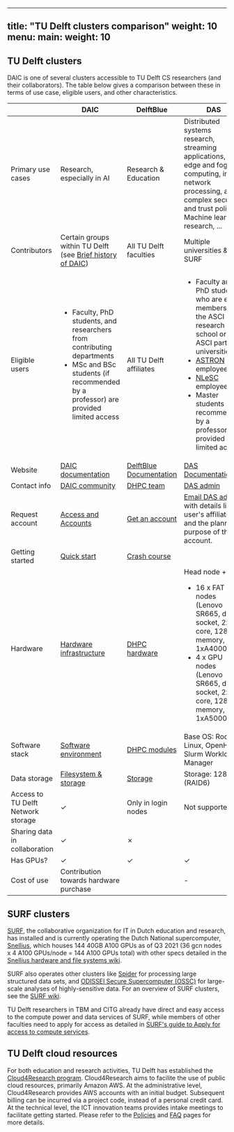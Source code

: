 
---
title: "TU Delft clusters comparison"
weight: 10
menu:
  main:
    weight: 10
---

## TU Delft clusters

DAIC is one of several clusters accessible to TU Delft CS researchers (and their collaborators). The table below gives a comparison between these in terms of use case, eligible users, and other characteristics.


<table>
<thead>
  <tr>
    <th></th>
    <th>DAIC</th>
    <th>DelftBlue</th>
    <th>DAS</th>
  </tr>
</thead>
<tbody>
  <tr>
    <td>Primary use cases</td>
    <td>Research, especially in AI</td>
    <td>Research &amp; Education</td>
    <td>Distributed systems research, streaming applications, edge and fog computing, in-network processing, and complex security and trust policies, Machine learning research, ...</td>
  </tr>
  <tr>
    <td>Contributors</td>
    <td>Certain groups within TU Delft (see <a href="https://doc.daic.tudelft.nl/docs/intro_daic/#brief-history-of-daic">Brief history of DAIC</a>)</td>
    <td>All TU Delft faculties</td>
    <td>Multiple universities &amp; SURF</td>
  </tr>
  <tr>
    <td>Eligible users</td>
    <td>
    <ul>
      <li>Faculty, PhD students, and researchers from contributing departments </li>
      <li>MSc and BSc students (if recommended by a professor) are provided limited access  </li>
    </ul>
    </td>
    <td>All TU Delft affiliates</td>
    <td>  
    <ul>
      <li> Faculty and PhD students who are either members of the ASCI research school or the ASCI partner universities </li>
      <li> <a href="https://www.astron.nl/">ASTRON</a> employees </li>
      <li> <a href="https://www.esciencecenter.nl/">NLeSC</a> employees </li>
      <li> Master students (if recommended by a professor) are provided limited access </li>
    </ul>
    </td>
  </tr>
  <tr>
    <td>Website</td>
    <td><a href="https://doc.daic.tudelft.nl/">DAIC documentation</a></td>
    <td><a href="https://doc.dhpc.tudelft.nl/delftblue/">DelftBlue Documentation</a></td>
    <td><a href="https://asci.tudelft.nl/project-das/">DAS Documentation</a></td>
  </tr>
  <tr>
    <td>Contact info</td>
    <td><a href="https://mattermost.tudelft.nl/signup_user_complete/?id=cb1k3t6ytpfjbf7r397395axyc&md=link&sbr=su"> DAIC community</a></td>
    <td><a href="https://tudelft.topdesk.net/tas/public/ssp/content/detail/service?unid=b7e2b7b46ac94cf688c21761aa324fc1">DHPC team</a></td>
    <td><a href="mailto:das-account@cs.vu.nl">DAS admin</a></td>
  </tr>
  <tr>
    <td>Request account</td>
    <td><a href="https://doc.daic.tudelft.nl/docs/intro_daic/access_accounts/"> Access and Accounts </a></td>
    <td><a href="https://doc.dhpc.tudelft.nl/delftblue/Accounting-and-shares/">Get an account</a></td>
    <td><a href="mailto:das-account@cs.vu.nl">Email DAS admin</a> with details like user's affiliation and the planned purpose of the account.</td>
  </tr>
  <tr>
    <td>Getting started</td>
    <td><a href="https://doc.daic.tudelft.nl/docs/quickstart/">Quick start</a></td>
    <td><a href="https://doc.dhpc.tudelft.nl/delftblue/crash-course/">Crash course</a></td>
    <td></td>
  </tr>
  <tr>
    <td>Hardware</td>
    <td><a href="https://doc.daic.tudelft.nl/docs/intro_daic/hardware_infra/">Hardware infrastructure</a></td>
    <td><a href="https://doc.dhpc.tudelft.nl/delftblue/DHPC-hardware/">DHPC hardware</a></td>
    <td> Head node +
    <ul>
      <li> 16 x FAT nodes (Lenovo SR665, dual socket, 2x16 core, 128 GB memory, 1xA4000) </li>
      <li> 4 x GPU nodes (Lenovo SR665, dual socket, 2x16 core, 128 GB memory, 1xA5000) </li>
    </ul>
    </td>
  </tr>
  <tr>
    <td>Software stack</td>
    <td><a href="https://doc.daic.tudelft.nl/docs/software_environment/">Software environment</a></td>
    <td><a href="https://doc.dhpc.tudelft.nl/delftblue/DHPC-modules/">DHPC modules</a></td>
    <td>Base OS: Rocky Linux, OpenHPC, Slurm Workload Manager</td>
  </tr>
  <tr>
    <td>Data storage</td>
    <td><a href="https://doc.daic.tudelft.nl/docs/filesystem/">Filesystem &amp; storage</a></td>
    <td><a href="https://doc.dhpc.tudelft.nl/delftblue/DHPC-hardware/#storage">Storage</a></td>
    <td>Storage: 128 TB (RAID6) </td>
  </tr>
  <tr>
    <td>Access to TU Delft Network storage</td>
    <td>✓</td>
    <td>Only in login nodes</td>
    <td> Not supported </td>
  </tr>
  <tr>
    <td>Sharing data in collaboration</td>
    <td>✓</td>
    <td>✗</td>
    <td></td>
  </tr>
  <tr>
    <td>Has GPUs?</td>
    <td>✓</td>
    <td>✓</td>
    <td>✓</td>
  </tr>
  <tr>
    <td>Cost of use</td>
    <td>Contribution towards hardware purchase</td>
    <td></td>
    <td>-</td>
  </tr>
</tbody>
</table>


## SURF clusters

[SURF](https://www.surf.nl/en), the collaborative organization for IT in Dutch education and research, has installed and is currently operating the Dutch National supercomputer, [Snellius](https://www.surf.nl/en/dutch-national-supercomputer-snellius), which houses 144 40GB A100 GPUs as of Q3 2021 (36 gcn nodes x 4 A100 GPUs/node = 144 A100 GPUs total) with other specs detailed in the [Snellius hardware and file systems wiki](https://servicedesk.surf.nl/wiki/display/WIKI/Snellius+hardware+and+file+systems). 

SURF also operates other clusters like [Spider](https://servicedesk.surf.nl/wiki/display/WIKI/Spider+-+Description) for processing large structured data sets, and [ODISSEI Secure Supercomputer (OSSC)](https://servicedesk.surf.nl/wiki/display/WIKI/ODISSEI+Secure+Supercomputer) for large-scale analyses of highly-sensitive data. For an overview of SURF clusters, see the [SURF wiki](https://servicedesk.surf.nl/wiki/).

TU Delft researchers in TBM and CITG already have direct and easy access to the compute power and data services of SURF, while members of other faculties need to apply for access as detailed in [SURF's guide to Apply for access to compute services](https://www.surf.nl/en/research-it/apply-for-access-to-compute-services).


## TU Delft cloud resources

For both education and research activities, TU Delft has established the [Cloud4Research program](https://tu-delft-ict-innovation.github.io/Cloud4Research/). Cloud4Research aims to facilite the use of public cloud resources, primarily Amazon AWS. At the administrative level, Cloud4Research provides AWS accounts with an initial budget. Subsequent billing can be incurred via a project code, instead of a personal credit card. At the technical level, the ICT innovation teams provides intake meetings to facilitate getting started. Please refer to the [Policies](https://tu-delft-ict-innovation.github.io/Cloud4Research/policy/) and [FAQ](https://tu-delft-ict-innovation.github.io/Cloud4Research/faq/) pages for more details.